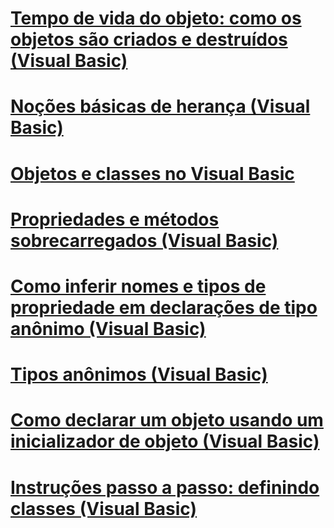 # [Tempo de vida do objeto: como os objetos são criados e destruídos (Visual Basic)](object-lifetime-how-objects-are-created-and-destroyed.md)
# [Noções básicas de herança (Visual Basic)](inheritance-basics.md)
# [Objetos e classes no Visual Basic](index.md)
# [Propriedades e métodos sobrecarregados (Visual Basic)](overloaded-properties-and-methods.md)
# [Como inferir nomes e tipos de propriedade em declarações de tipo anônimo (Visual Basic)](how-to-infer-property-names-and-types-in-anonymous-type-declarations.md)
# [Tipos anônimos (Visual Basic)](anonymous-types.md)
# [Como declarar um objeto usando um inicializador de objeto (Visual Basic)](how-to-declare-an-object-by-using-an-object-initializer.md)
# [Instruções passo a passo: definindo classes (Visual Basic)](walkthrough-defining-classes.md)
